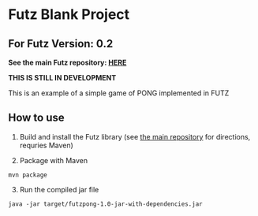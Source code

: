 # Futz Blank Project

## For Futz Version: 0.2

**See the main Futz repository: [HERE](https://github.com/camtauxe/futz)**

**THIS IS STILL IN DEVELOPMENT**

This is an example of a simple game of PONG implemented in FUTZ

## How to use

1. Build and install the Futz library (see [the main repository](https://github.com/camtauxe/futz) for directions, requries Maven)

2. Package with Maven

```
mvn package
```

3. Run the compiled jar file

```
java -jar target/futzpong-1.0-jar-with-dependencies.jar
```